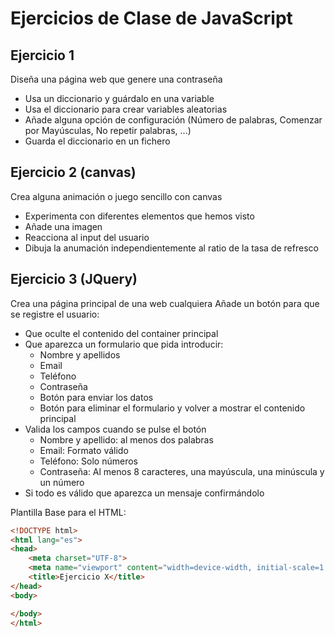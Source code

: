 # Ejercicios de Clase de JavaScript

## Ejercicio 1
Diseña una página web que genere una contraseña
- Usa un diccionario y guárdalo en una variable
- Usa el diccionario para crear variables aleatorias
- Añade alguna opción de configuración (Número de palabras, Comenzar por Mayúsculas, No repetir palabras, ...)
- Guarda el diccionario en un fichero

## Ejercicio 2 (canvas)
Crea alguna animación o juego sencillo con canvas
- Experimenta con diferentes elementos que hemos visto
- Añade una imagen
- Reacciona al input del usuario
- Dibuja la anumación independientemente al ratio de la tasa de refresco

## Ejercicio 3 (JQuery)
Crea una página principal de una web cualquiera
Añade un botón para que se registre el usuario:
- Que oculte el contenido del container principal
- Que aparezca un formulario que pida introducir:
    + Nombre y apellidos
    + Email
    + Teléfono
    + Contraseña
    + Botón para enviar los datos
    + Botón para eliminar el formulario y volver a mostrar el contenido principal
- Valida los campos cuando se pulse el botón
    + Nombre y apellido: al menos dos palabras
    + Email: Formato válido
    + Teléfono: Solo números
    + Contraseña: Al menos 8 caracteres, una mayúscula, una minúscula y un número
- Si todo es válido que aparezca un mensaje confirmándolo


Plantilla Base para el HTML:
```html
<!DOCTYPE html>
<html lang="es">
<head>
    <meta charset="UTF-8">
    <meta name="viewport" content="width=device-width, initial-scale=1.0">
    <title>Ejercicio X</title>
</head>
<body>

</body>
</html>
```